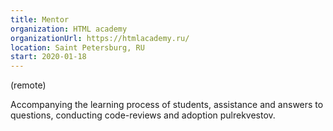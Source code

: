 ```yaml
---
title: Mentor
organization: HTML academy 
organizationUrl: https://htmlacademy.ru/
location: Saint Petersburg, RU 
start: 2020-01-18
---
```


(remote)

Accompanying the learning process of students, assistance and answers to questions, conducting code-reviews and adoption pulrekvestov.